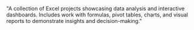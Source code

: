 "A collection of Excel projects showcasing data analysis and interactive dashboards. Includes work with formulas, pivot tables, charts, and visual reports to demonstrate insights and decision-making."
